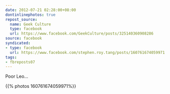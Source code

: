 ```yaml
---
date: 2012-07-21 02:28:00+08:00
dontinlinephotos: true
repost_source:
  name: Geek Culture
  type: facebook
  url: https://www.facebook.com/GeekCulture/posts/325140360908286
source: facebook
syndicated:
- type: facebook
  url: https://www.facebook.com/stephen.roy.tang/posts/160761674059971
tags:
- fbreposts07
---
```


Poor Leo...

{{% photos 160761674059971%}}
